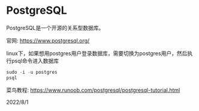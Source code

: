 # PostgreSQL

PostgreSQL是一个开源的关系型数据库。  

官网: https://www.postgresql.org/  

linux下，如果想用postgres用户登录数据库，需要切换为postgres用户，然后执行psql命令进入数据库  
```r
sudo -i -u postgres
psql
```

菜鸟教程: https://www.runoob.com/postgresql/postgresql-tutorial.html  


2022/8/1  
